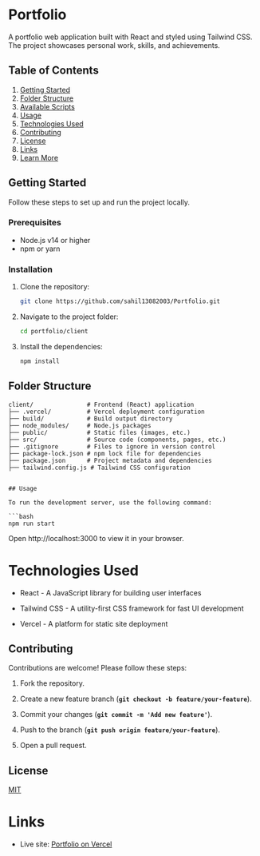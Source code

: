 # Portfolio

A portfolio web application built with React and styled using Tailwind CSS. The project showcases personal work, skills, and achievements.

## Table of Contents

1. [Getting Started](#getting-started)
2. [Folder Structure](#folder-structure)
3. [Available Scripts](#available-scripts)
4. [Usage](#usage)
5. [Technologies Used](#technologies-used)
6. [Contributing](#contributing)
7. [License](#license)
8. [Links](#links)
9. [Learn More](#learn-more)

## Getting Started

Follow these steps to set up and run the project locally.

### Prerequisites

- Node.js v14 or higher
- npm or yarn

### Installation

1. Clone the repository:

    ```bash
    git clone https://github.com/sahil13082003/Portfolio.git
    ```

2. Navigate to the project folder:

    ```bash
    cd portfolio/client
    ```

3. Install the dependencies:

    ```bash
    npm install
    ```

## Folder Structure

```plaintext
client/               # Frontend (React) application
├── .vercel/          # Vercel deployment configuration
├── build/            # Build output directory
├── node_modules/     # Node.js packages
├── public/           # Static files (images, etc.)
├── src/              # Source code (components, pages, etc.)
├── .gitignore        # Files to ignore in version control
├── package-lock.json # npm lock file for dependencies
├── package.json      # Project metadata and dependencies
├── tailwind.config.js # Tailwind CSS configuration


## Usage

To run the development server, use the following command:

```bash
npm run start
```

Open http://localhost:3000 to view it in your browser.

# Technologies Used
- React - A JavaScript library for building user interfaces

- Tailwind CSS - A utility-first CSS framework for fast UI development

- Vercel - A platform for static site deployment


## Contributing

Contributions are welcome! Please follow these steps:

1. Fork the repository.

2. Create a new feature branch (**`git checkout -b feature/your-feature`**).

3. Commit your changes (**`git commit -m 'Add new feature'`**).

4. Push to the branch (**`git push origin feature/your-feature`**).

5. Open a pull request.

## License

[MIT](https://choosealicense.com/licenses/mit/)

# Links

- Live site: [Portfolio on Vercel](https://portfolio-six-chi-20.vercel.app/)
